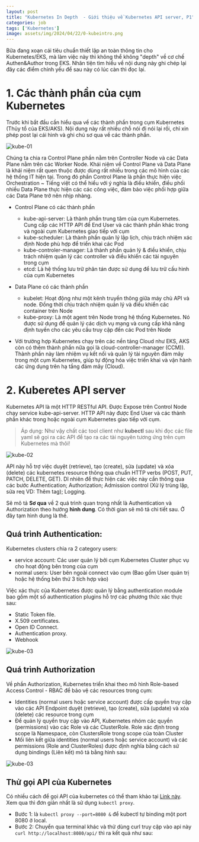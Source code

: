 ```yaml
---
layout: post
title: "Kubernetes In Depth  - Giới thiệu về Kubernetes API server, P1"
categories: job
tags: ['Kubernetes']
image: assets/img/2024/04/22/0-kubeintro.png
---
```


Bữa đang xoạn cái tiêu chuẩn thiết lập an toàn thông tin cho Kubernetes/EKS, mà làm việc này thì không thể không "depth" về cơ chế Authen&Author trong EKS. Nhân tiện tìm hiểu về nội dung này ghi chép lại đây các điểm chính yếu để sau này có lúc càn thì đọc lại.

# 1. Các thành phần của cụm Kubernetes

Trước khi bắt đầu cần hiểu qua về các thành phần trong cụm Kubernetes (Thủy tổ của EKS/AKS). Nội dung này rất nhiều chỗ nói đi nói lại rồi, chỉ xin phép post lại cái hình và ghi chú sơ qua về các thành phần.

![kube-01]({{site.url}}/assets/img/2024/04/22/1-kube.png)

Chúng ta chia ra Control Plane phần nằm trên Controller Node và các Data Plane nằm trên các Worker Node. Khái niệm về Control Plane và Data Plane là khái niệm rất quen thuộc được dùng rất nhiều trong các mô hình của các hệ thống IT hiện tại. Trong đó phần Control Plane là phần thực hiện việc Orchestration ~ Tiếng việt có thể hiểu với ý nghĩa là điều khiển, điều phối nhiều Data Plane thực hiện các các công việc, đảm bảo việc phối hợp giữa các Data Plane trở nên nhịp nhàng. 

* Control Plane có các thành phần
    * kube-api-server: Là thành phần trung tâm của cụm Kubernetes. Cung cấp các HTTP API để End User và các thành phần khác trong và ngoài cụm Kubernetes giao tiếp với cụm
    * kube-scheduler: Là thành phần quản lý lập lịch, chịu trách nhiệm xác định Node phù hợp để triển khai các Pod
    * kube-controler-manager: Là thành phần quản lý & điều khiển, chịu trách nhiệm quản lý các controller và điều khiển các tài nguyên trong cụm
    * etcd: Là hệ thống lưu trữ phân tán được sử dụng để lưu trữ cấu hình của cụm Kubernetes

* Data Plane có các thành phần
    * kubelet: Hoạt động như một kênh truyền thông giữa máy chủ API và node. Đồng thời chịu trách nhiệm quản lý và điều khiển các container trên Node
    * kube-proxy: Là một agent trên Node trong hệ thống Kubernetes. Nó được sử dụng để quản lý các dịch vụ mạng và cung cấp khả năng định tuyến cho các yêu cầu truy cập đến các Pod trên Node

* Với trường hợp Kubernetes chạy trên các nền tảng Cloud như EKS, AKS còn có thêm thành phần nữa gọi là cloud-controller-manager (CCM)). Thành phần này làm nhiệm vụ kết nối và quản lý tài nguyên đám mây trong một cụm Kubernetes, giúp tự động hóa việc triển khai và vận hành các ứng dụng trên hạ tầng đám mây (Cloud).

# 2. Kuberetes API server

Kubernetes API là một HTTP RESTful API. Được Expose trên Control Node chạy service kube-api-server. HTTP API này được End User và các thành phần khác trong hoặc ngoài cụm Kubernetes giao tiếp với cụm. 

>Áp dụng: Như vậy chất các tool client như **kubectl** sau khi đọc các file yaml sẽ gọi ra các API để tạo ra các tài nguyên tương ứng trên cụm Kubernetes mà thôi!

![kube-02]({{site.url}}/assets/img/2024/04/22/2-kube.png)

API này hỗ trợ việc duyệt (retrieve), tạo (create), sửa (update) và xóa (delete) các kubernetes resource thông qua chuẩn HTTP verbs (POST, PUT, PATCH, DELETE, GET). Dĩ nhiên để thực hiện các việc này cần thông qua các bước Authentication; Authorization; Admission control (Xử lý trùng lặp, sửa req VD: Thêm tag); Logging.

Sẽ mô tả **Sơ qua** về 2 quá trình quan trọng nhất là Authentication và Authorization theo hướng **hình dung**. Có thời gian sẽ mô tả chi tiết sau. Ở đây tạm hình dung là thế.

## Quá trình Authentication:
Kubernetes clusters chia ra 2 category users: 
- service account: Các user quản lý bởi cụm Kubernetes Cluster phục vụ cho hoạt động bên trong của cụm
- normal users: User bên ngoài connect vào cụm (Bao gồm User quản trị hoặc hệ thống bên thứ 3 tích hợp vào)

Việc xác thực của Kubernetes được quản lý bằng authentication module bao gồm một số authentication plugins hỗ trợ các phương thức xác thực sau:

- Static Token file.
- X.509 certificates.
- Open ID Connect.
- Authentication proxy.
- Webhook

![kube-03]({{site.url}}/assets/img/2024/04/22/3-kube.png)

## Quá trình Authorization

Về phần Authorization, Kubernetes triển khai theo mô hình Role-based Access Control - RBAC để bảo vệ các resources trong cụm:
- Identities (normal users hoặc service account) được cấp quyền truy cập vào các API Endpoint duyệt (retrieve), tạo (create), sửa (update) và xóa (delete) các resource trong cụm
- Để quản lý quyền truy cập vào API, Kubernetes nhóm các quyền (permissions) vào các Role và các ClusterRole. Role xác định trong scope là Namespace, còn ClustersRole trong scope của toàn Cluster
- Mối liên kết giữa identities (normal users hoặc service account) và các permissions (Role and ClusterRoles) được định nghĩa bằng cách sử dụng bindings (Liên kết) mô tả bằng hình sau:

![kube-03]({{site.url}}/assets/img/2024/04/22/4-kube.png)

## Thử gọi API của Kubernetes

Có nhiều cách để gọi API của kubernetes có thể tham khảo tại [Link này](https://kubernetes.io/docs/tasks/administer-cluster/access-cluster-api/). Xem qua thì đơn giản nhất là sử dụng ```kubectl proxy```.

* Bước 1:  là ```kubectl proxy --port=8080 &``` để kubectl tự binding một port 8080 ở local.
* Bước 2: Chuyển qua terminal khác và thử dùng curl truy cập vào api này ```curl http://localhost:8080/api/``` thì ra kết quả như sau:



